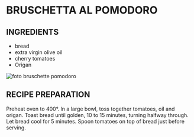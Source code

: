 # BRUSCHETTA AL POMODORO

## INGREDIENTS

* bread
* extra virgin olive oil
* cherry tomatoes
* Origan


![foto bruschette pomodoro](https://www.hotelturium.it/media/k2/items/cache/42121f00ffc451d0c288e11c1f28cbd4_XL.jpg) 

## RECIPE PREPARATION
Preheat oven to 400°. 
In a large bowl, toss together tomatoes, oil and origan.
Toast bread until golden, 10 to 15 minutes, turning halfway through. Let bread cool for 5 minutes.
Spoon tomatoes on top of bread just before serving.
